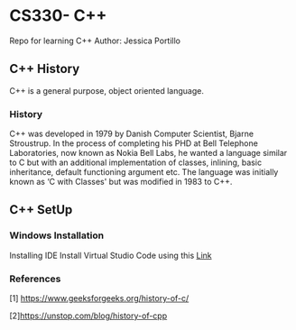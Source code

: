 # CS330- C++ 
Repo for learning C++ 
Author: Jessica Portillo 

## C++ History 
C++ is a general purpose, object oriented language. 
### History 
C++ was developed in 1979 by Danish Computer Scientist, Bjarne Stroustrup. In the process of completing his PHD at Bell Telephone Laboratories, now known as Nokia Bell  Labs, he wanted a language similar to C but with an additional implementation of classes, inlining, basic inheritance, default functioning argument etc. The language was initially known as ‘C with Classes' but was modified in 1983 to C++. 

## C++ SetUp
### Windows Installation 
Installing IDE 
Install Virtual Studio Code using this [Link ](https://code.visualstudio.com/download
)


### References
[1] https://www.geeksforgeeks.org/history-of-c/


[2]https://unstop.com/blog/history-of-cpp
